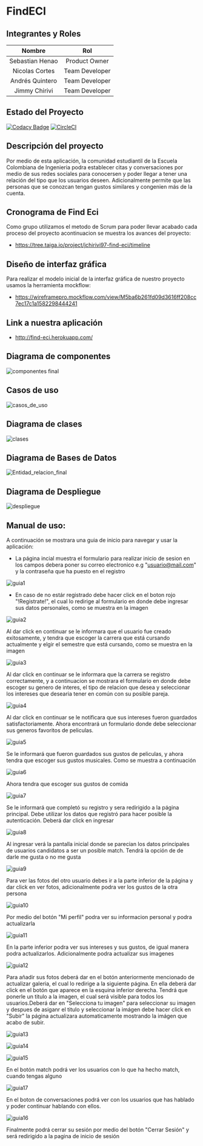 # FindECI

## Integrantes y Roles

|     Nombre    |     Rol         |
|:--------------:|:-------------: |
|Sebastian Henao|Product Owner    |
|Nicolas Cortes |Team Developer   |
|Andrés Quintero|Team Developer   |
|Jimmy Chirivi  |Team Developer   |

## Estado del Proyecto
[![Codacy Badge](https://app.codacy.com/project/badge/Grade/4a6a74e870f249488c6e5cf64756b313)](https://www.codacy.com/gh/FindECI/find-eci?utm_source=github.com&amp;utm_medium=referral&amp;utm_content=FindECI/find-eci&amp;utm_campaign=Badge_Grade)
[![CircleCI](https://circleci.com/gh/FindECI/find-eci.svg?style=svg)](https://circleci.com/gh/FindECI/find-eci)
## Descripción del proyecto

Por medio de esta aplicación, la comunidad estudiantil de la Escuela Colombiana de Ingenieria podra establecer citas y conversaciones por medio de sus redes sociales para conocersen y poder llegar a tener una relación del tipo que los usuarios deseen. Adicionalmente permite que las personas que se conozcan tengan gustos similares y congenien más de la cuenta. 


## Cronograma de Find Eci

Como grupo utilizamos el metodo de Scrum para poder llevar acabado cada proceso del proyecto acontinuacion se muestra los avances del proyecto: 

- https://tree.taiga.io/project/jchirivi97-find-eci/timeline

## Diseño de interfaz gráfica 

Para realizar el modelo inicial de la interfaz gráfica de nuestro proyecto usamos la herramienta mockflow:

* https://wireframepro.mockflow.com/view/M5ba6b261fd09d3616ff208cc7ec17c1a1582298444241

## Link a nuestra aplicación 
* http://find-eci.herokuapp.com/

## Diagrama de componentes
![componentes final](https://user-images.githubusercontent.com/47215172/82507013-c9ea5080-9ac6-11ea-8c1e-a3c1b7183c76.PNG)
## Casos de uso
![casos_de_uso](https://user-images.githubusercontent.com/48091585/82500436-fb5c1f80-9ab8-11ea-9b07-f42faf213199.png)
##  Diagrama de clases
![clases](https://user-images.githubusercontent.com/48091585/82500557-2fcfdb80-9ab9-11ea-93ab-68af914b8c93.png)
##  Diagrama de Bases de Datos
![Entidad_relacion_final](https://user-images.githubusercontent.com/48091585/82500468-0911a500-9ab9-11ea-9612-363c13771113.png)
## Diagrama de Despliegue
![despliegue](https://user-images.githubusercontent.com/48091585/77484985-03ba1600-6dfa-11ea-97a7-550069c2801b.png)

## Manual de uso:
A continuación se mostrara una guia de inicio para navegar y usar la aplicación:
* La página incial muestra el formulario para realizar inicio de sesion en los campos debera poner su correo electronico e.g "usuario@mail.com" y la contraseña que ha puesto en el registro

![guia1](https://user-images.githubusercontent.com/48091585/82501357-c18c1880-9aba-11ea-807b-f0d282403d17.png)

* En caso de no estár registrado debe hacer click en el boton rojo "!Registrate!", el cual lo redirige al formulario en donde debe ingresar sus datos personales, como se muestra en la imagen

![guia2](https://user-images.githubusercontent.com/48091585/82501842-86d6b000-9abb-11ea-8680-ac4f5fe8b32f.png)

Al dar click en continuar se le informara que el usuario fue creado exitosamente, y tendra que escoger la carrera que está cursando actualmente y elgir el semestre que está cursando, como se muestra en la imagen

![guia3](https://user-images.githubusercontent.com/48091585/82502092-049abb80-9abc-11ea-8a31-86f0265c9eb7.png)

Al dar click en continuar se le informara que la carrera se registro correctamente, y a continuacion se mostrara el formulario en donde debe escoger su genero de interes, el tipo de relacion que desea y seleccionar los intereses que desearia tener en común con su posible pareja.

![guia4](https://user-images.githubusercontent.com/48091585/82502414-a6220d00-9abc-11ea-91b6-39e3653532e3.png)

Al dar click en continuar se le notificara que sus intereses fueron guardados satisfactoriamente. Ahora encontrará un formulario donde debe seleccionar sus generos favoritos de peliculas.

![guia5](https://user-images.githubusercontent.com/48091585/82502625-2cd6ea00-9abd-11ea-93d9-d70d3937cbf2.png)

Se le informará que fueron guardados sus gustos de peliculas, y ahora tendra que escoger sus gustos musicales. Como se muestra a continuación 

![guia6](https://user-images.githubusercontent.com/48091585/82503087-3ca2fe00-9abe-11ea-9a06-75a2e3e16b72.png)

Ahora tendra que escoger sus gustos de comida 

![guia7](https://user-images.githubusercontent.com/48091585/82503318-a6bba300-9abe-11ea-8552-0fa0772020c3.png)

Se le informará que completó su registro y sera redirigido a la página principal. Debe utilizar los datos que registró para hacer posible la autenticación. Deberá dar click en ingresar

![guia8](https://user-images.githubusercontent.com/48091585/82503721-732d4880-9abf-11ea-96c9-1766799046be.png)

Al ingresar verá la pantalla inicial donde se parecian los datos principales de usuarios candidatos a ser un posible match. Tendrá la opción de de darle me gusta o no me gusta 

![guia9](https://user-images.githubusercontent.com/48091585/82504063-2007c580-9ac0-11ea-898b-f6755c54b171.png)

Para ver las fotos del otro usuario debes ir a la parte inferior de la página y dar click en ver fotos, adicionalmente podra ver los gustos de la otra persona 

![guia10](https://user-images.githubusercontent.com/48091585/82504359-ca7fe880-9ac0-11ea-84c0-b666512ed943.png)

Por medio del botón "Mi perfil" podra ver su informacion personal y podra actualizarla 

![guia11](https://user-images.githubusercontent.com/48091585/82504499-29ddf880-9ac1-11ea-976a-5ff5cf8b3816.png)

En la parte inferior podra ver sus intereses y sus gustos, de igual manera podra actualizarlos. Adicionalmente podra actualizar sus imagenes

![guia12](https://user-images.githubusercontent.com/48091585/82504748-c0aab500-9ac1-11ea-8b9f-07df7ab8e2ce.png)

Para añadir sus fotos deberá dar en el botón anteriormente mencionado de actualizar galeria, el cual lo redirige a la siguiente página. En ella deberá dar click en el botón que aparece en la esquina inferior derecha. Tendrá que ponerle un titulo a la imagen, el cual será visible para todos los usuarios.Deberá dar en "Selecciona tu imagen" para seleccionar su imagen y despues de asiganr el titulo y seleccionar la imágen debe hacer click en "Subir" la página actualizara automaticamente mostrando la imágen que acabo de subir.

![guia13](https://user-images.githubusercontent.com/48091585/82505120-9a394980-9ac2-11ea-87eb-793569815676.png)

![guia14](https://user-images.githubusercontent.com/48091585/82505251-d53b7d00-9ac2-11ea-8fdc-01821a801cc4.png)

![guia15](https://user-images.githubusercontent.com/48091585/82505334-09af3900-9ac3-11ea-90d5-efffba3558f5.png)

En el botón match podrá ver los usuarios con lo que ha hecho match, cuando tengas alguno

![guia17](https://user-images.githubusercontent.com/48091585/82505786-e1740a00-9ac3-11ea-96ba-2910937454bb.png)

En el boton de conversaciones podrá ver con los usuarios que has hablado y poder continuar hablando con ellos.

![guia16](https://user-images.githubusercontent.com/48091585/82505536-9823ba80-9ac3-11ea-9194-b9fb94a4c516.png)

Finalmente podrá cerrar su sesión por medio del botón "Cerrar Sesión" y será redirigido a la pagina de inicio de sesión

